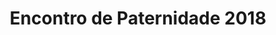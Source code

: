 ---
ID: 4947
title: Encontro de Paternidade 2018
image-xl: ""
image-l: ""
image-sq-l: ""
image-sq-m: ""
post_excerpt: ""
layout: event
permalink: '?post_type=event&p=4947'
published: false
event: null
categories: ""
tags: ""
author: ""
---